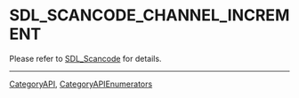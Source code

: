 # SDL_SCANCODE_CHANNEL_INCREMENT

Please refer to [SDL_Scancode](SDL_Scancode) for details.

----
[CategoryAPI](CategoryAPI), [CategoryAPIEnumerators](CategoryAPIEnumerators)


